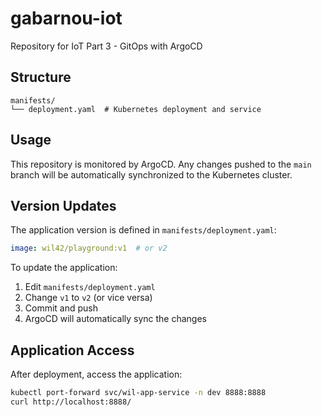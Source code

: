 # gabarnou-iot

Repository for IoT Part 3 - GitOps with ArgoCD

## Structure

```
manifests/
└── deployment.yaml  # Kubernetes deployment and service
```

## Usage

This repository is monitored by ArgoCD. Any changes pushed to the `main` branch will be automatically synchronized to the Kubernetes cluster.

## Version Updates

The application version is defined in `manifests/deployment.yaml`:

```yaml
image: wil42/playground:v1  # or v2
```

To update the application:
1. Edit `manifests/deployment.yaml`
2. Change `v1` to `v2` (or vice versa)
3. Commit and push
4. ArgoCD will automatically sync the changes

## Application Access

After deployment, access the application:

```bash
kubectl port-forward svc/wil-app-service -n dev 8888:8888
curl http://localhost:8888/
```
